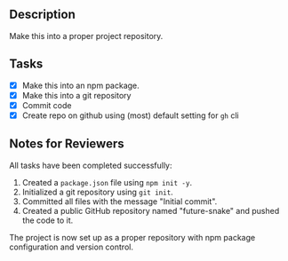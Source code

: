## Description

Make this into a proper project repository.

## Tasks

- [x] Make this into an npm package.
- [x] Make this into a git repository
- [x] Commit code
- [x] Create repo on github using (most) default setting for `gh` cli

## Notes for Reviewers

All tasks have been completed successfully:

1. Created a `package.json` file using `npm init -y`.
2. Initialized a git repository using `git init`.
3. Committed all files with the message "Initial commit".
4. Created a public GitHub repository named "future-snake" and pushed the code to it.

The project is now set up as a proper repository with npm package configuration and version control.
